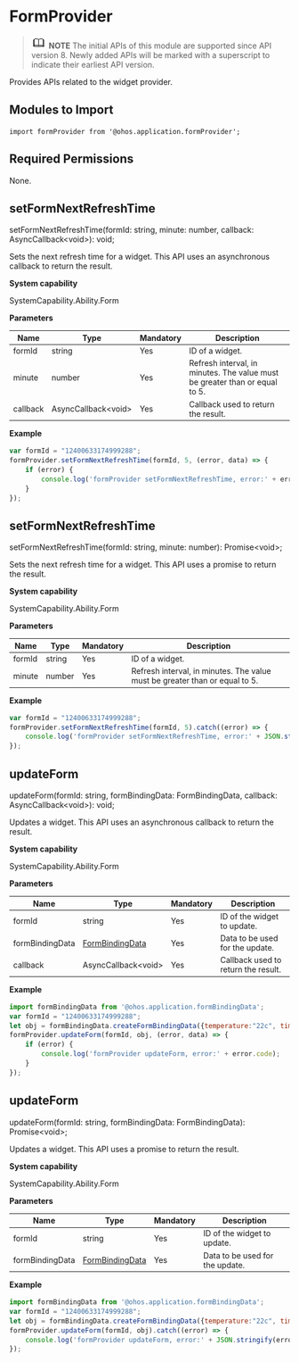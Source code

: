 # FormProvider

> ![icon-note.gif](public_sys-resources/icon-note.gif) **NOTE**
> The initial APIs of this module are supported since API version 8. Newly added APIs will be marked with a superscript to indicate their earliest API version.

Provides APIs related to the widget provider.

## Modules to Import

```
import formProvider from '@ohos.application.formProvider';
```

## Required Permissions

None.

## setFormNextRefreshTime

setFormNextRefreshTime(formId: string, minute: number, callback: AsyncCallback&lt;void&gt;): void;

Sets the next refresh time for a widget. This API uses an asynchronous callback to return the result.

**System capability**

SystemCapability.Ability.Form

**Parameters**

  | Name| Type   | Mandatory| Description                                  |
  | ------ | ------ | ---- | ------------------------------------- |
  | formId | string | Yes  | ID of a widget.                              |
  | minute | number | Yes  | Refresh interval, in minutes. The value must be greater than or equal to 5.    |
  | callback | AsyncCallback&lt;void&gt; | Yes| Callback used to return the result.|

**Example**

  ```js
  var formId = "12400633174999288";
  formProvider.setFormNextRefreshTime(formId, 5, (error, data) => {
      if (error) {
          console.log('formProvider setFormNextRefreshTime, error:' + error.code);
      }
  });
  ```

## setFormNextRefreshTime

setFormNextRefreshTime(formId: string, minute: number): Promise&lt;void&gt;;

Sets the next refresh time for a widget. This API uses a promise to return the result.

**System capability**

SystemCapability.Ability.Form

**Parameters**

  | Name| Type   | Mandatory| Description                                  |
  | ------ | ------ | ---- | ------------------------------------- |
  | formId | string | Yes  | ID of a widget.                              |
  | minute | number | Yes  | Refresh interval, in minutes. The value must be greater than or equal to 5.    |

**Example**

  ```js
  var formId = "12400633174999288";
  formProvider.setFormNextRefreshTime(formId, 5).catch((error) => {
      console.log('formProvider setFormNextRefreshTime, error:' + JSON.stringify(error));
  });
  ```

## updateForm

updateForm(formId: string, formBindingData: FormBindingData, callback: AsyncCallback&lt;void&gt;): void;

Updates a widget. This API uses an asynchronous callback to return the result.

**System capability**

SystemCapability.Ability.Form

**Parameters**

  | Name| Type                                                                   | Mandatory| Description            |
  | ------ | ---------------------------------------------------------------------- | ---- | ---------------- |
  | formId | string                                                                 | Yes  | ID of the widget to update.|
  | formBindingData | [FormBindingData](js-apis-formbindingdata.md#formbindingdata) | Yes  | Data to be used for the update.   |
  | callback | AsyncCallback&lt;void&gt; | Yes| Callback used to return the result.|

**Example**

  ```js
  import formBindingData from '@ohos.application.formBindingData';
  var formId = "12400633174999288";
  let obj = formBindingData.createFormBindingData({temperature:"22c", time:"22:00"});
  formProvider.updateForm(formId, obj, (error, data) => {
      if (error) {
          console.log('formProvider updateForm, error:' + error.code);
      }
  });
  ```

## updateForm

updateForm(formId: string, formBindingData: FormBindingData): Promise&lt;void&gt;;

Updates a widget. This API uses a promise to return the result.

**System capability**

SystemCapability.Ability.Form

**Parameters**

  | Name| Type                                                                   | Mandatory| Description            |
  | ------ | ---------------------------------------------------------------------- | ---- | ---------------- |
  | formId | string                                                                 | Yes  | ID of the widget to update.|
  | formBindingData | [FormBindingData](js-apis-formbindingdata.md#formbindingdata) | Yes  | Data to be used for the update.   |

**Example**

  ```js
  import formBindingData from '@ohos.application.formBindingData';
  var formId = "12400633174999288";
  let obj = formBindingData.createFormBindingData({temperature:"22c", time:"22:00"});
  formProvider.updateForm(formId, obj).catch((error) => {
      console.log('formProvider updateForm, error:' + JSON.stringify(error));
  });
  ```
